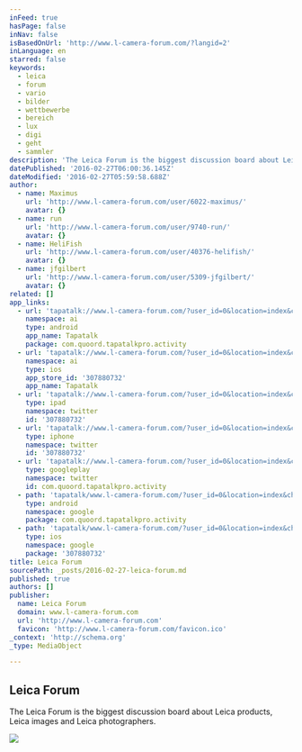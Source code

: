 ```yaml
---
inFeed: true
hasPage: false
inNav: false
isBasedOnUrl: 'http://www.l-camera-forum.com/?langid=2'
inLanguage: en
starred: false
keywords:
  - leica
  - forum
  - vario
  - bilder
  - wettbewerbe
  - bereich
  - lux
  - digi
  - geht
  - sammler
description: 'The Leica Forum is the biggest discussion board about Leica products, Leica images and Leica photographers.'
datePublished: '2016-02-27T06:00:36.145Z'
dateModified: '2016-02-27T05:59:58.688Z'
author:
  - name: Maximus
    url: 'http://www.l-camera-forum.com/user/6022-maximus/'
    avatar: {}
  - name: run
    url: 'http://www.l-camera-forum.com/user/9740-run/'
    avatar: {}
  - name: HeliFish
    url: 'http://www.l-camera-forum.com/user/40376-helifish/'
    avatar: {}
  - name: jfgilbert
    url: 'http://www.l-camera-forum.com/user/5309-jfgilbert/'
    avatar: {}
related: []
app_links:
  - url: 'tapatalk://www.l-camera-forum.com/?user_id=0&location=index&channel=facebook-indexing'
    namespace: ai
    type: android
    app_name: Tapatalk
    package: com.quoord.tapatalkpro.activity
  - url: 'tapatalk://www.l-camera-forum.com/?user_id=0&location=index&channel=facebook-indexing'
    namespace: ai
    type: ios
    app_store_id: '307880732'
    app_name: Tapatalk
  - url: 'tapatalk://www.l-camera-forum.com/?user_id=0&location=index&channel=twitter-indexing'
    type: ipad
    namespace: twitter
    id: '307880732'
  - url: 'tapatalk://www.l-camera-forum.com/?user_id=0&location=index&channel=twitter-indexing'
    type: iphone
    namespace: twitter
    id: '307880732'
  - url: 'tapatalk://www.l-camera-forum.com/?user_id=0&location=index&channel=twitter-indexing'
    type: googleplay
    namespace: twitter
    id: com.quoord.tapatalkpro.activity
  - path: 'tapatalk/www.l-camera-forum.com/?user_id=0&location=index&channel=google-indexing'
    type: android
    namespace: google
    package: com.quoord.tapatalkpro.activity
  - path: 'tapatalk/www.l-camera-forum.com/?user_id=0&location=index&channel=google-indexing'
    type: ios
    namespace: google
    package: '307880732'
title: Leica Forum
sourcePath: _posts/2016-02-27-leica-forum.md
published: true
authors: []
publisher:
  name: Leica Forum
  domain: www.l-camera-forum.com
  url: 'http://www.l-camera-forum.com'
  favicon: 'http://www.l-camera-forum.com/favicon.ico'
_context: 'http://schema.org'
_type: MediaObject

---
```

<article style=""><h1>Leica Forum</h1><p>The Leica Forum is the biggest discussion board about Leica products, Leica images and Leica photographers.</p><img src="https://s3-us-west-2.amazonaws.com/the-grid-img/p/694a6960bd49a1257b2f0737f4a0773ae257c8fd.png" /></article>